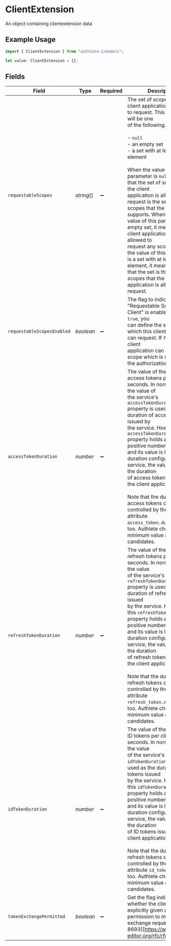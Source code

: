 # ClientExtension

An object containing clientextension data

## Example Usage

```typescript
import { ClientExtension } from "authlete-2/models";

let value: ClientExtension = {};
```

## Fields

| Field                                                                                                                                                                                                                                                                                                                                                                                                                                                                                                                                                                                                                                                                 | Type                                                                                                                                                                                                                                                                                                                                                                                                                                                                                                                                                                                                                                                                  | Required                                                                                                                                                                                                                                                                                                                                                                                                                                                                                                                                                                                                                                                              | Description                                                                                                                                                                                                                                                                                                                                                                                                                                                                                                                                                                                                                                                           |
| --------------------------------------------------------------------------------------------------------------------------------------------------------------------------------------------------------------------------------------------------------------------------------------------------------------------------------------------------------------------------------------------------------------------------------------------------------------------------------------------------------------------------------------------------------------------------------------------------------------------------------------------------------------------- | --------------------------------------------------------------------------------------------------------------------------------------------------------------------------------------------------------------------------------------------------------------------------------------------------------------------------------------------------------------------------------------------------------------------------------------------------------------------------------------------------------------------------------------------------------------------------------------------------------------------------------------------------------------------- | --------------------------------------------------------------------------------------------------------------------------------------------------------------------------------------------------------------------------------------------------------------------------------------------------------------------------------------------------------------------------------------------------------------------------------------------------------------------------------------------------------------------------------------------------------------------------------------------------------------------------------------------------------------------- | --------------------------------------------------------------------------------------------------------------------------------------------------------------------------------------------------------------------------------------------------------------------------------------------------------------------------------------------------------------------------------------------------------------------------------------------------------------------------------------------------------------------------------------------------------------------------------------------------------------------------------------------------------------------- |
| `requestableScopes`                                                                                                                                                                                                                                                                                                                                                                                                                                                                                                                                                                                                                                                   | *string*[]                                                                                                                                                                                                                                                                                                                                                                                                                                                                                                                                                                                                                                                            | :heavy_minus_sign:                                                                                                                                                                                                                                                                                                                                                                                                                                                                                                                                                                                                                                                    | The set of scopes that the client application is allowed to request. This paramter will be one<br/>of the following.<br/><br/>  - `null`<br/>  - an empty set<br/>  - a set with at least one element<br/><br/>When the value of this parameter is `null`, it means that the set of scopes that the client<br/>application is allowed to request is the set of the scopes that the service supports. When the<br/>value of this parameter is an empty set, it means that the client application is not allowed to<br/>request any scopes. When the value of this parameter is a set with at least one element, it means<br/>that the set is the set of scopes that the client application is allowed to request.<br/> |
| `requestableScopesEnabled`                                                                                                                                                                                                                                                                                                                                                                                                                                                                                                                                                                                                                                            | *boolean*                                                                                                                                                                                                                                                                                                                                                                                                                                                                                                                                                                                                                                                             | :heavy_minus_sign:                                                                                                                                                                                                                                                                                                                                                                                                                                                                                                                                                                                                                                                    | The flag to indicate whether "Requestable Scopes per Client" is enabled or not. If `true`, you<br/>can define the set of scopes which this client application can request. If `false`, this client<br/>application can request any scope which is supported by the authorization server.<br/>                                                                                                                                                                                                                                                                                                                                                                         |
| `accessTokenDuration`                                                                                                                                                                                                                                                                                                                                                                                                                                                                                                                                                                                                                                                 | *number*                                                                                                                                                                                                                                                                                                                                                                                                                                                                                                                                                                                                                                                              | :heavy_minus_sign:                                                                                                                                                                                                                                                                                                                                                                                                                                                                                                                                                                                                                                                    | The value of the duration of access tokens per client in seconds. In normal cases, the value of<br/>the service's `accessTokenDuration` property is used as the duration of access tokens issued by<br/>the service. However, if this `accessTokenDuration` property holds a non-zero positive number<br/>and its value is less than the duration configured by the service, the value is used as the duration<br/>of access tokens issued to the client application.<br/><br/>Note that the duration of access tokens can be controlled by the scope attribute `access_token.duration`,<br/>too. Authlete chooses the minimum value among the candidates.<br/>       |
| `refreshTokenDuration`                                                                                                                                                                                                                                                                                                                                                                                                                                                                                                                                                                                                                                                | *number*                                                                                                                                                                                                                                                                                                                                                                                                                                                                                                                                                                                                                                                              | :heavy_minus_sign:                                                                                                                                                                                                                                                                                                                                                                                                                                                                                                                                                                                                                                                    | The value of the duration of refresh tokens per client in seconds. In normal cases, the value<br/>of the service's `refreshTokenDuration` property is used as the duration of refresh tokens issued<br/>by the service. However, if this `refreshTokenDuration` property holds a non-zero positive number<br/>and its value is less than the duration configured by the service, the value is used as the duration<br/>of refresh tokens issued to the client application.<br/><br/>Note that the duration of refresh tokens can be controlled by the scope attribute `refresh_token.duration`,<br/>too. Authlete chooses the minimum value among the candidates.<br/> |
| `idTokenDuration`                                                                                                                                                                                                                                                                                                                                                                                                                                                                                                                                                                                                                                                     | *number*                                                                                                                                                                                                                                                                                                                                                                                                                                                                                                                                                                                                                                                              | :heavy_minus_sign:                                                                                                                                                                                                                                                                                                                                                                                                                                                                                                                                                                                                                                                    | The value of the duration of ID tokens per client in seconds. In normal cases, the value<br/>of the service's `idTokenDuration` property is used as the duration of ID tokens issued<br/>by the service. However, if this `idTokenDuration` property holds a non-zero positive number<br/>and its value is less than the duration configured by the service, the value is used as the duration<br/>of ID tokens issued to the client application.<br/><br/>Note that the duration of refresh tokens can be controlled by the scope attribute `id_token.duration`,<br/>too. Authlete chooses the minimum value among the candidates.<br/>                              |
| `tokenExchangePermitted`                                                                                                                                                                                                                                                                                                                                                                                                                                                                                                                                                                                                                                              | *boolean*                                                                                                                                                                                                                                                                                                                                                                                                                                                                                                                                                                                                                                                             | :heavy_minus_sign:                                                                                                                                                                                                                                                                                                                                                                                                                                                                                                                                                                                                                                                    | Get the flag indicating whether the client is explicitly given a<br/>permission to make token exchange requests ([RFC 8693][https://www.rfc-editor.org/rfc/rfc8693.html])<br/>                                                                                                                                                                                                                                                                                                                                                                                                                                                                                        |